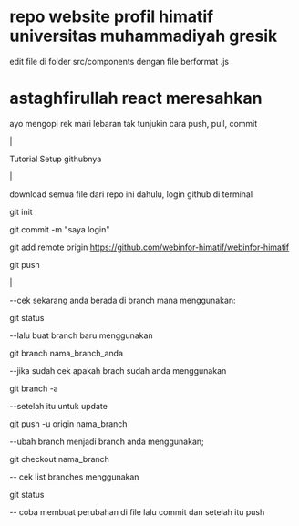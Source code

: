 # repo website profil himatif universitas muhammadiyah gresik

edit file di folder src/components dengan file berformat .js

# astaghfirullah react meresahkan

ayo mengopi rek mari lebaran tak tunjukin cara push, pull, commit

|

Tutorial Setup githubnya

|

download semua file dari repo ini dahulu,
login github di terminal

git init

git commit -m "saya login"

git add remote origin https://github.com/webinfor-himatif/webinfor-himatif

git push

|

--cek sekarang anda berada di branch mana menggunakan:

git status

--lalu buat branch baru menggunakan

git branch nama_branch_anda

--jika sudah cek apakah brach sudah anda menggunakan

git branch -a

--setelah itu untuk update 

git push -u origin nama_branch

--ubah branch menjadi branch anda menggunakan;

git checkout nama_branch

-- cek list branches menggunakan

git status

-- coba membuat perubahan di file lalu commit dan setelah itu push
